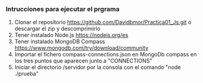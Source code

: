 ### Intrucciones para ejecutar el prgrama

1. Clonar el repositorio https://github.com/Davidbmor/Practica01_Js.git o descargar el zip y descomprimirlo
2. Tener instalado Node.js https://nodejs.org/es 
3. Tener instalado MongoDB Compass https://www.mongodb.com/try/download/community
4. Importar el fichero compass-connections.json en MongoDb compass en los tres puntos que aparecen junto a "CONNECTIONS"
5. Iniciar el directorio /servidor por la consola con el comando "node ./prueba"
